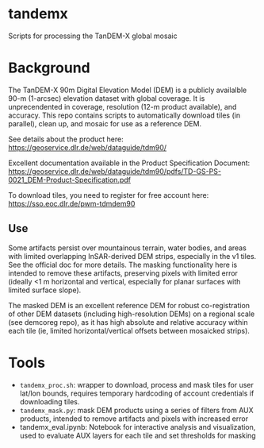 # tandemx
Scripts for processing the TanDEM-X global mosaic

# Background
The TanDEM-X 90m Digital Elevation Model (DEM) is a publicly availalble 90-m (1-arcsec) elevation dataset with global coverage.  It is unprecendented in coverage, resolution (12-m product available), and accuracy.  This repo contains scripts to automatically download tiles (in parallel), clean up, and mosaic for use as a reference DEM.  

See details about the product here: https://geoservice.dlr.de/web/dataguide/tdm90/

Excellent documentation available in the Product Specification Document: https://geoservice.dlr.de/web/dataguide/tdm90/pdfs/TD-GS-PS-0021_DEM-Product-Specification.pdf

To download tiles, you need to register for free account here: https://sso.eoc.dlr.de/pwm-tdmdem90

## Use
Some artifacts persist over mountainous terrain, water bodies, and areas with limited overlapping InSAR-derived DEM strips, especially in the v1 tiles.  See the official doc for more details.  The masking functionality here is intended to remove these artifacts, preserving pixels with limited error (ideally <1 m horizontal and vertical, especially for planar surfaces with limited surface slope).

The masked DEM is an excellent reference DEM for robust co-registration of other DEM datasets (including high-resolution DEMs) on a regional scale (see demcoreg repo), as it has high absolute and relative accuracy within each tile (ie, limited horizontal/vertical offsets between mosaicked strips).  

# Tools
- `tandemx_proc.sh`: wrapper to download, process and mask tiles for user lat/lon bounds, requires temporary hardcoding of account credentials if downloading tiles.
- `tandemx_mask.py`: mask DEM products using a series of filters from AUX products, intended to remove artifacts and pixels with increased error
- tandemx_eval.ipynb: Notebook for interactive analysis and visualization, used to evaluate AUX layers for each tile and set thresholds for masking

